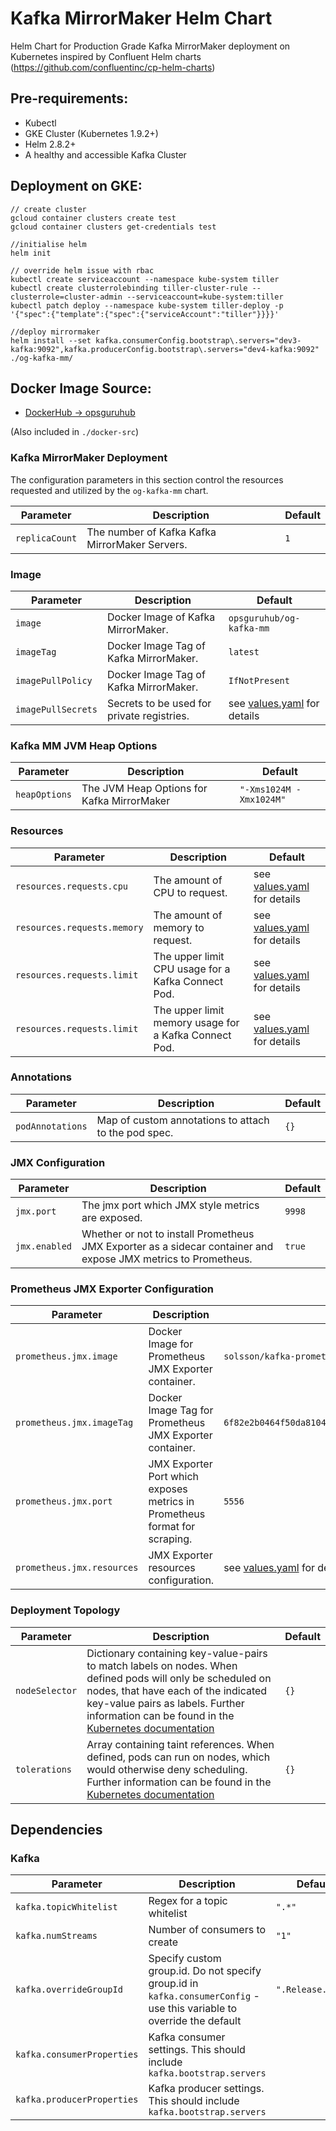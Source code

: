 # Kafka MirrorMaker Helm Chart

Helm Chart for Production Grade Kafka MirrorMaker deployment on Kubernetes inspired by Confluent Helm charts (https://github.com/confluentinc/cp-helm-charts)

## Pre-requirements:

- Kubectl
- GKE Cluster (Kubernetes 1.9.2+)
- Helm 2.8.2+
- A healthy and accessible Kafka Cluster

## Deployment on GKE:

```console
// create cluster
gcloud container clusters create test
gcloud container clusters get-credentials test

//initialise helm
helm init

// override helm issue with rbac
kubectl create serviceaccount --namespace kube-system tiller
kubectl create clusterrolebinding tiller-cluster-rule --clusterrole=cluster-admin --serviceaccount=kube-system:tiller
kubectl patch deploy --namespace kube-system tiller-deploy -p '{"spec":{"template":{"spec":{"serviceAccount":"tiller"}}}}'

//deploy mirrormaker
helm install --set kafka.consumerConfig.bootstrap\.servers="dev3-kafka:9092",kafka.producerConfig.bootstrap\.servers="dev4-kafka:9092"  ./og-kafka-mm/
```

## Docker Image Source:

* [DockerHub -> opsguruhub](https://hub.docker.com/u/opsguruhub/)

(Also included in `./docker-src`)


### Kafka MirrorMaker Deployment

The configuration parameters in this section control the resources requested and utilized by the `og-kafka-mm` chart.

| Parameter         | Description                           | Default   |
| ----------------- | ------------------------------------- | --------- |
| `replicaCount`    | The number of Kafka Kafka MirrorMaker Servers.  | `1`       |

### Image

| Parameter | Description | Default |
| --------- | ----------- | ------- |
| `image` | Docker Image of Kafka MirrorMaker. | `opsguruhub/og-kafka-mm` |
| `imageTag` | Docker Image Tag of Kafka MirrorMaker. | `latest` |
| `imagePullPolicy` | Docker Image Tag of Kafka MirrorMaker. | `IfNotPresent` |
| `imagePullSecrets` | Secrets to be used for private registries. | see [values.yaml](values.yaml) for details |

### Kafka MM JVM Heap Options

| Parameter | Description | Default |
| --------- | ----------- | ------- |
| `heapOptions` | The JVM Heap Options for Kafka MirrorMaker | `"-Xms1024M -Xmx1024M"` |

### Resources

| Parameter | Description | Default |
| --------- | ----------- | ------- |
| `resources.requests.cpu` | The amount of CPU to request. | see [values.yaml](values.yaml) for details |
| `resources.requests.memory` | The amount of memory to request. | see [values.yaml](values.yaml) for details |
| `resources.requests.limit` | The upper limit CPU usage for a Kafka Connect Pod. | see [values.yaml](values.yaml) for details |
| `resources.requests.limit` | The upper limit memory usage for a Kafka Connect Pod. | see [values.yaml](values.yaml) for details |

### Annotations

| Parameter | Description | Default |
| --------- | ----------- | ------- |
| `podAnnotations` | Map of custom annotations to attach to the pod spec. | `{}` |

### JMX Configuration

| Parameter | Description | Default |
| --------- | ----------- | ------- |
| `jmx.port` | The jmx port which JMX style metrics are exposed. | `9998` |
| `jmx.enabled` | Whether or not to install Prometheus JMX Exporter as a sidecar container and expose JMX metrics to Prometheus. | `true` |

### Prometheus JMX Exporter Configuration

| Parameter | Description | Default |
| --------- | ----------- | ------- |
| `prometheus.jmx.image` | Docker Image for Prometheus JMX Exporter container. | `solsson/kafka-prometheus-jmx-exporter@sha256` |
| `prometheus.jmx.imageTag` | Docker Image Tag for Prometheus JMX Exporter container. | `6f82e2b0464f50da8104acd7363fb9b995001ddff77d248379f8788e78946143` |
| `prometheus.jmx.port` | JMX Exporter Port which exposes metrics in Prometheus format for scraping. | `5556` |
| `prometheus.jmx.resources` | JMX Exporter resources configuration. | see [values.yaml](values.yaml) for details |

### Deployment Topology

| Parameter | Description | Default |
| --------- | ----------- | ------- |
| `nodeSelector` | Dictionary containing key-value-pairs to match labels on nodes. When defined pods will only be scheduled on nodes, that have each of the indicated key-value pairs as labels. Further information can be found in the [Kubernetes documentation](https://kubernetes.io/docs/concepts/configuration/assign-pod-node/) | `{}`
| `tolerations`| Array containing taint references. When defined, pods can run on nodes, which would otherwise deny scheduling. Further information can be found in the [Kubernetes documentation](https://kubernetes.io/docs/concepts/configuration/taint-and-toleration/) | `{}`

## Dependencies

### Kafka

| Parameter | Description | Default |
| --------- | ----------- | ------- |
| `kafka.topicWhitelist` | Regex for a topic whitelist | `".*"` |
| `kafka.numStreams` | Number of consumers to create | `"1"` |
| `kafka.overrideGroupId` | Specify custom group.id. Do not specify group.id in `kafka.consumerConfig` - use this variable to override the default | `".Release.Name"`
| `kafka.consumerProperties` | Kafka consumer settings. This should include `kafka.bootstrap.servers` |  |
| `kafka.producerProperties` | Kafka producer settings. This should include `kafka.bootstrap.servers` |  |
